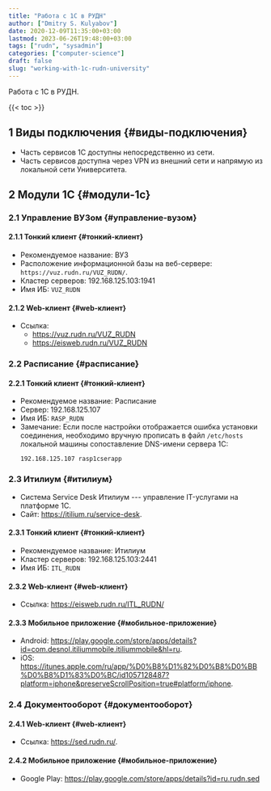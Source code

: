 ```yaml
---
title: "Работа с 1С в РУДН"
author: ["Dmitry S. Kulyabov"]
date: 2020-12-09T11:35:00+03:00
lastmod: 2023-06-26T19:48:00+03:00
tags: ["rudn", "sysadmin"]
categories: ["computer-science"]
draft: false
slug: "working-with-1c-rudn-university"
---
```


Работа с 1С в РУДН.

<!--more-->

{{< toc >}}


## <span class="section-num">1</span> Виды подключения {#виды-подключения}

-   Часть сервисов 1С доступны непосредственно из сети.
-   Часть сервисов доступна через VPN из внешний сети и напрямую из локальной сети Университета.


## <span class="section-num">2</span> Модули 1С {#модули-1с}


### <span class="section-num">2.1</span> Управление ВУЗом {#управление-вузом}


#### <span class="section-num">2.1.1</span> Тонкий клиент {#тонкий-клиент}

-   Рекомендуемое название: ВУЗ
-   Расположение информационной базы на веб-сервере: `https://vuz.rudn.ru/VUZ_RUDN/`.
-   Кластер серверов: 192.168.125.103:1941
-   Имя ИБ: `VUZ_RUDN`


#### <span class="section-num">2.1.2</span> Web-клиент {#web-клиент}

-   Ссылка:
    -   <https://vuz.rudn.ru/VUZ_RUDN>
    -   <https://eisweb.rudn.ru/VUZ_RUDN>


### <span class="section-num">2.2</span> Расписание {#расписание}


#### <span class="section-num">2.2.1</span> Тонкий клиент {#тонкий-клиент}

-   Рекомендуемое название: Расписание
-   Сервер: 192.168.125.107
-   Имя ИБ: `RASP_RUDN`
-   Замечание: Если после настройки отображается ошибка установки соединения, необходимо вручную прописать в файл `/etc/hosts` локальной машины сопоставление DNS-имени сервера 1C:
    ```conf-unix
    192.168.125.107 rasp1cserapp
    ```


### <span class="section-num">2.3</span> Итилиум {#итилиум}

-   Система Service Desk Итилиум --- управление IT-услугами на платформе 1С.
-   Сайт: <https://itilium.ru/service-desk>.


#### <span class="section-num">2.3.1</span> Тонкий клиент {#тонкий-клиент}

-   Рекомендуемое название: Итилиум
-   Кластер серверов: 192.168.125.103:2441
-   Имя ИБ: `ITL_RUDN`


#### <span class="section-num">2.3.2</span> Web-клиент {#web-клиент}

-   Ссылка: <https://eisweb.rudn.ru/ITL_RUDN/>


#### <span class="section-num">2.3.3</span> Мобильное приложение {#мобильное-приложение}

-   Android: <https://play.google.com/store/apps/details?id=com.desnol.itiliummobile.itiliummobile&hl=ru>.
-   iOS: <https://itunes.apple.com/ru/app/%D0%B8%D1%82%D0%B8%D0%BB%D0%B8%D1%83%D0%BC/id1057128487?platform=iphone&preserveScrollPosition=true#platform/iphone>.


### <span class="section-num">2.4</span> Документооборот {#документооборот}


#### <span class="section-num">2.4.1</span> Web-клиент {#web-клиент}

-   Ссылка: <https://sed.rudn.ru/>.


#### <span class="section-num">2.4.2</span> Мобильное приложение {#мобильное-приложение}

-   Google Play: <https://play.google.com/store/apps/details?id=ru.rudn.sed>
